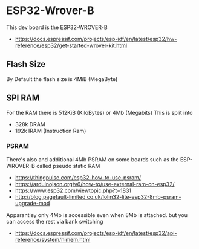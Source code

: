 # ESP32-Wrover-B

This dev board is the ESP32-WROVER-B

  * https://docs.espressif.com/projects/esp-idf/en/latest/esp32/hw-reference/esp32/get-started-wrover-kit.html


## Flash Size

By Default the flash size is 4MiB (MegaByte)


## SPI RAM

For the RAM there is 512KiB (KiloBytes) or 4Mb (Megabits)
This is split into

  * 328k DRAM
  * 192k IRAM (Instruction Ram)


### PSRAM

There's also and additional 4Mb PSRAM on some boards such as the ESP-WROVER-B
called pseudo static RAM

  * https://thingpulse.com/esp32-how-to-use-psram/
  * https://arduinojson.org/v6/how-to/use-external-ram-on-esp32/
  * https://www.esp32.com/viewtopic.php?t=1831
  * http://blog.pagefault-limited.co.uk/lolin32-lite-esp32-8mb-psram-upgrade-mod

Apparantley only 4Mb is accessible even when 8Mb is attached. but you can access the rest via bank switching

  * https://docs.espressif.com/projects/esp-idf/en/latest/esp32/api-reference/system/himem.html
